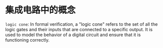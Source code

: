 # 集成电路中的概念

`logic cone`: In formal verification, a "logic cone" refers to the set of all the logic gates and their inputs that are connected to a specific output.
It is used to model the behavior of a digital circuit and ensure that it is functioning correctly.